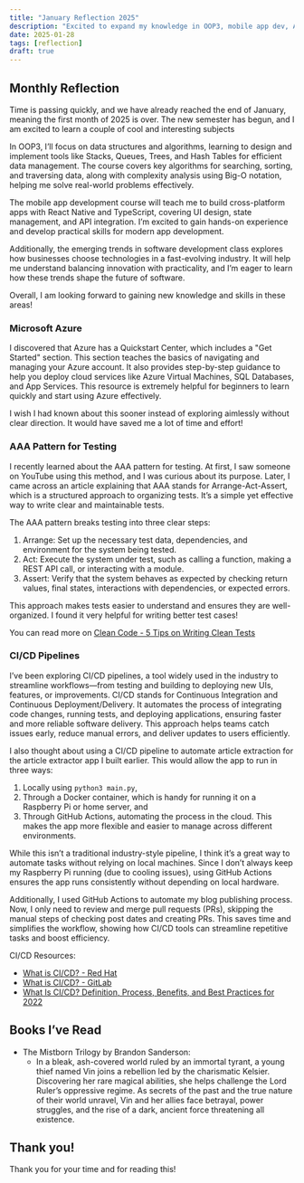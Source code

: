 ```yaml
---
title: "January Reflection 2025"
description: "Excited to expand my knowledge in OOP3, mobile app dev, Azure, AAA testing, and CI/CD pipelines. Ready to grow skills and embrace new tech trends in 2025!"
date: 2025-01-28
tags: [reflection]
draft: true
---
```


## Monthly Reflection

Time is passing quickly, and we have already reached the end of January, meaning the first month of 2025 is over. The new semester has begun, and I am excited to learn a couple of  cool and interesting subjects

In OOP3, I’ll focus on data structures and algorithms, learning to design and implement tools like Stacks, Queues, Trees, and Hash Tables for efficient data management. The course covers key algorithms for searching, sorting, and traversing data, along with complexity analysis using Big-O notation, helping me solve real-world problems effectively.

The mobile app development course will teach me to build cross-platform apps with React Native and TypeScript, covering UI design, state management, and API integration. I’m excited to gain hands-on experience and develop practical skills for modern app development.

Additionally, the emerging trends in software development class explores how businesses choose technologies in a fast-evolving industry. It will help me understand balancing innovation with practicality, and I’m eager to learn how these trends shape the future of software.

Overall, I am looking forward to gaining new knowledge and skills in these areas!

### Microsoft Azure

I discovered that Azure has a Quickstart Center, which includes a "Get Started" section. This section teaches the basics of navigating and managing your Azure account. It also provides step-by-step guidance to help you deploy cloud services like Azure Virtual Machines, SQL Databases, and App Services. This resource is extremely helpful for beginners to learn quickly and start using Azure effectively.

I wish I had known about this sooner instead of exploring aimlessly without clear direction. It would have saved me a lot of time and effort!

### AAA Pattern for Testing

I recently learned about the AAA pattern for testing. At first, I saw someone on YouTube using this method, and I was curious about its purpose. Later, I came across an article explaining that AAA stands for Arrange-Act-Assert, which is a structured approach to organizing tests. It’s a simple yet effective way to write clear and maintainable tests.

The AAA pattern breaks testing into three clear steps:

1. Arrange: Set up the necessary test data, dependencies, and environment for the system being tested.
2. Act: Execute the system under test, such as calling a function, making a REST API call, or interacting with a module.
3. Assert: Verify that the system behaves as expected by checking return values, final states, interactions with dependencies, or expected errors.

This approach makes tests easier to understand and ensures they are well-organized. I found it very helpful for writing better test cases!

You can read more on [Clean Code - 5 Tips on Writing Clean Tests](https://craftbettersoftware.com/p/clean-code-5-tips-on-writing-clean)

### CI/CD Pipelines

I’ve been exploring CI/CD pipelines, a tool widely used in the industry to streamline workflows—from testing and building to deploying new UIs, features, or improvements. CI/CD stands for Continuous Integration and Continuous Deployment/Delivery. It automates the process of integrating code changes, running tests, and deploying applications, ensuring faster and more reliable software delivery. This approach helps teams catch issues early, reduce manual errors, and deliver updates to users efficiently.

I also thought about using a CI/CD pipeline to automate article extraction for the article extractor app I built earlier. This would allow the app to run in three ways:

1. Locally using `python3 main.py`,
2. Through a Docker container, which is handy for running it on a Raspberry Pi or home server, and
3. Through GitHub Actions, automating the process in the cloud. This makes the app more flexible and easier to manage across different environments.

While this isn’t a traditional industry-style pipeline, I think it’s a great way to automate tasks without relying on local machines. Since I don’t always keep my Raspberry Pi running (due to cooling issues), using GitHub Actions ensures the app runs consistently without depending on local hardware.

Additionally, I used GitHub Actions to automate my blog publishing process. Now, I only need to review and merge pull requests (PRs), skipping the manual steps of checking post dates and creating PRs. This saves time and simplifies the workflow, showing how CI/CD tools can streamline repetitive tasks and boost efficiency.

CI/CD Resources:

- [What is CI/CD? - Red Hat](https://www.redhat.com/en/topics/devops/what-is-ci-cd)
- [What is CI/CD? - GitLab](https://about.gitlab.com/topics/ci-cd/)
- [What Is CI/CD? Definition, Process, Benefits, and Best Practices for 2022](https://www.spiceworks.com/tech/devops/articles/what-is-ci-cd/)

## Books I’ve Read

- The Mistborn Trilogy by Brandon Sanderson:
    - In a bleak, ash-covered world ruled by an immortal tyrant, a young thief named Vin joins a rebellion led by the charismatic Kelsier. Discovering her rare magical abilities, she helps challenge the Lord Ruler’s oppressive regime. As secrets of the past and the true nature of their world unravel, Vin and her allies face betrayal, power struggles, and the rise of a dark, ancient force threatening all existence.

## Thank you!

Thank you for your time and for reading this!